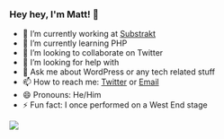 ### Hey hey, I'm Matt! 👋

- 🔭 I’m currently working at [Substrakt](https://substrakt.com/)
- 🌱 I’m currently learning PHP
- 👯 I’m looking to collaborate on Twitter
- 🤔 I’m looking for help with 
- 💬 Ask me about WordPress or any tech related stuff
- 📫 How to reach me: [Twitter](https://twitter.com/iammattbourne) or [Email](mailto:mattbournemedia.co.uk)
- 😄 Pronouns: He/Him
- ⚡ Fun fact: I once performed on a West End stage

<img src="https://github-readme-stats.vercel.app/api?username=iammattbourne&&show_icons=true&title_color=ffffff&icon_color=fafafa&text_color=fafafa&bg_color=09076C">
